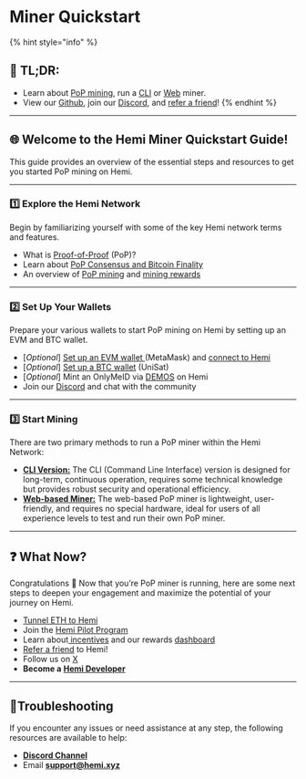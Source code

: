 # Miner Quickstart

{% hint style="info" %}
## 📜 **TL;DR:**

* Learn about [PoP mining](../../foundational-topics/the-architecture/proof-of-proof/pop-mining.md), run a [CLI](../../how-to-tutorials/using-hemi/pop-mining/setup-part-1.md) or [Web](../../how-to-tutorials/using-hemi/pop-mining/web-based-pop-miner.md) miner.
* View our [Github](https://github.com/hemilabs), join our [Discord](https://discord.gg/hemixyz), and [refer a friend](https://points.absinthe.network/hemi/start)!
{% endhint %}

***

## 🌐 **Welcome to the Hemi Miner Quickstart Guide!**&#x20;

This guide provides an overview of the essential steps and resources to get you started PoP mining  on Hemi.

***

### 1️⃣ Explore the Hemi Network

Begin by familiarizing yourself with some of the key Hemi network terms and features.

* What is [Proof-of-Proof](../../foundational-topics/the-architecture/proof-of-proof/) (PoP)?
* Learn about [PoP Consensus and Bitcoin Finality](../../foundational-topics/the-architecture/proof-of-proof/pop-consensus-and-bitcoin-finality.md)
* An overview of [PoP mining](../../foundational-topics/the-architecture/proof-of-proof/pop-mining.md) and [mining rewards](../../foundational-topics/the-architecture/proof-of-proof/pop-mining.md)

***

### 2️⃣ Set Up Your Wallets

Prepare your various wallets to start PoP mining on Hemi by setting up an EVM and BTC wallet.&#x20;

* \[_Optional_] [Set up an EVM wallet ](../../how-to-tutorials/tutorials/metamask-wallet-setup.md)(MetaMask) and [connect to Hemi](../network-details.md)
* \[_Optional_] [Set up a BTC wallet](../../how-to-tutorials/using-hemi/wallet-setup/btc-wallet-setup/) (UniSat)
* \[_Optional_] Mint an OnlyMeID via [DEMOS](https://app.demos.global) on Hemi
* Join our [Discord](https://discord.gg/hemixyz) and chat with the community

***

### 3️⃣ Start Mining

There are two primary methods to run a PoP miner within the Hemi Network:

* [**CLI Version:**](https://docs.hemi.xyz/how-to-tutorials/pop-mining/setup-part-1) The CLI (Command Line Interface) version is designed for long-term, continuous operation, requires some technical knowledge but provides robust security and operational efficiency.&#x20;
* [**Web-based Miner:**](../../how-to-tutorials/using-hemi/pop-mining/web-based-pop-miner.md) The web-based PoP miner is lightweight, user-friendly, and requires no special hardware, ideal for users of all experience levels to test and run their own PoP miner.

***

## ❓ What Now?

Congratulations 🎉 Now that you’re PoP miner is running, here are some next steps to deepen your engagement and maximize the potential of your journey on Hemi.

* [Tunnel ETH to Hemi](../../how-to-tutorials/using-hemi/tunnel-from-ethereum/tunnel-erc20s-via-native-tunnel.md)
* Join the [Hemi Pilot Program](../../incentives/hemi-pilot-program.md)
* Learn about[ incentives](../../incentives/incentives.md) and our rewards [dashboard](https://points.absinthe.network/hemi/start)
* [Refer a friend](https://points.absinthe.network/hemi/start) to Hemi!
* Follow us on [X](https://x.com/hemi_xyz)
* **Become a** [**Hemi Developer**](developers.md)

***

## 📐Troubleshooting

If you encounter any issues or need assistance at any step, the following resources are available to help:

* [**Discord Channel**](https://discord.com/channels/1202677849887080508/1217860733820469298)
* Email [**support@hemi.xyz**](mailto:support@hemi.xyz)
